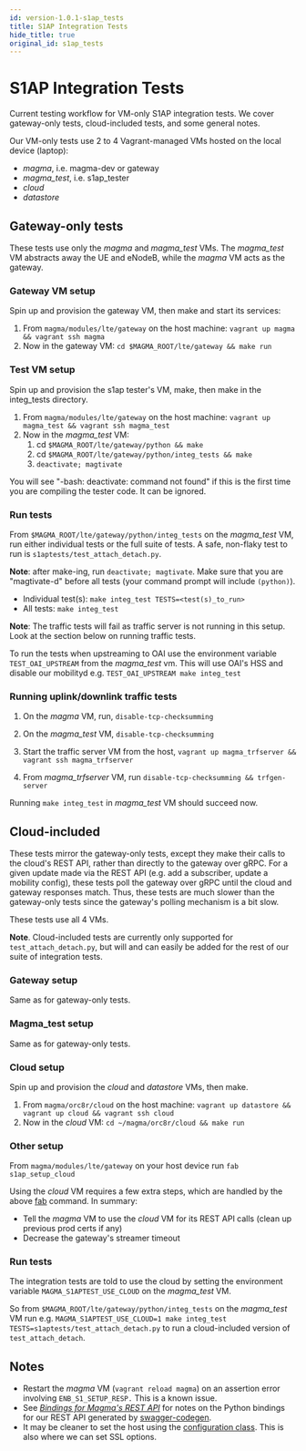 ```yaml
---
id: version-1.0.1-s1ap_tests
title: S1AP Integration Tests
hide_title: true
original_id: s1ap_tests
---
```

# S1AP Integration Tests
Current testing workflow for VM-only S1AP integration tests. We cover gateway-only tests, cloud-included tests, and some general notes.

Our VM-only tests use 2 to 4 Vagrant-managed VMs hosted on the local device (laptop):

- *magma*, i.e. magma-dev or gateway
- *magma_test*, i.e. s1ap_tester
- *cloud*
- *datastore*

## Gateway-only tests

These tests use only the *magma* and *magma_test* VMs. The *magma_test* VM abstracts away the UE and eNodeB, while the *magma* VM acts as the gateway.

### Gateway VM setup

Spin up and provision the gateway VM, then make and start its services:

1. From `magma/modules/lte/gateway` on the host machine: `vagrant up magma && vagrant ssh magma`
1. Now in the gateway VM: `cd $MAGMA_ROOT/lte/gateway && make run`

### Test VM setup

Spin up and provision the s1ap tester's VM, make, then make in the integ_tests directory.

1. From `magma/modules/lte/gateway` on the host machine: `vagrant up magma_test && vagrant ssh magma_test`
1. Now in the *magma_test* VM:
    1. cd `$MAGMA_ROOT/lte/gateway/python && make`
    1. cd `$MAGMA_ROOT/lte/gateway/python/integ_tests && make`
    1. `deactivate; magtivate`

You will see "-bash: deactivate: command not found" if this is the first time
you are compiling the tester code. It can be ignored.

### Run tests

From `$MAGMA_ROOT/lte/gateway/python/integ_tests` on the *magma_test* VM, run
either individual tests or the full suite of tests. A safe, non-flaky test to run is `s1aptests/test_attach_detach.py`.

**Note**: after make-ing, run `deactivate; magtivate`. Make sure that you are "magtivate-d" before all tests (your command prompt will include `(python)`).

* Individual test(s): `make integ_test TESTS=<test(s)_to_run>`
* All tests: `make integ_test`

**Note**: The traffic tests will fail as traffic server is not running in this
setup. Look at the section below on running traffic tests.

To run the tests when upstreaming to OAI use the environment variable `TEST_OAI_UPSTREAM` from the *magma_test* vm. This will use OAI's HSS and disable our mobilityd e.g. `TEST_OAI_UPSTREAM make integ_test`

### Running uplink/downlink traffic tests

1. On the *magma* VM, run, `disable-tcp-checksumming`

1. On the *magma_test* VM, `disable-tcp-checksumming`

1. Start the traffic server VM from the host, `vagrant up magma_trfserver && vagrant ssh magma_trfserver`

1. From *magma_trfserver* VM, run `disable-tcp-checksumming && trfgen-server`

Running `make integ_test` in *magma_test* VM should succeed now.

## Cloud-included

These tests mirror the gateway-only tests, except they make their calls to the cloud's REST API, rather than directly to the gateway over gRPC. For a given update made via the REST API (e.g. add a subscriber, update a mobility config), these tests poll the gateway over gRPC until the cloud and gateway responses match. Thus, these tests are much slower than the gateway-only tests since the gateway's polling mechanism is a bit slow.

These tests use all 4 VMs.

**Note**. Cloud-included tests are currently only supported for `test_attach_detach.py`, but will and can easily be added for the rest of our suite of integration tests.

### Gateway setup

Same as for gateway-only tests.

### Magma_test setup

Same as for gateway-only tests.

### Cloud setup

Spin up and provision the *cloud* and *datastore* VMs, then make.

1. From `magma/orc8r/cloud` on the host machine: `vagrant up datastore && vagrant up cloud && vagrant ssh cloud`
1. Now in the *cloud* VM: `cd ~/magma/orc8r/cloud && make run`

### Other setup

From `magma/modules/lte/gateway` on your host device run `fab s1ap_setup_cloud`

Using the *cloud* VM requires a few extra steps, which are handled by the above [fab](http://www.fabfile.org/) command. In summary:

- Tell the *magma* VM to use the *cloud* VM for its REST API calls (clean up previous prod certs if any)
- Decrease the gateway's streamer timeout

### Run tests

The integration tests are told to use the cloud by setting the environment variable `MAGMA_S1APTEST_USE_CLOUD` on the *magma_test* VM.

So from `$MAGMA_ROOT/lte/gateway/python/integ_tests` on the *magma_test* VM run e.g. `MAGMA_S1APTEST_USE_CLOUD=1 make integ_test TESTS=s1aptests/test_attach_detach.py` to run a cloud-included version of `test_attach_detach`.

## Notes

- Restart the *magma* VM (`vagrant reload magma`) on an assertion error involving `ENB_S1_SETUP_RESP.` This is a known issue.
- See *[Bindings for Magma's REST API](https://fb.quip.com/4tmUAtlox4Oy)* for notes on the Python bindings for our REST API generated by [swagger-codegen](https://github.com/swagger-api/swagger-codegen).
- It may be cleaner to set the host using the [configuration class](https://github.com/swagger-api/swagger-codegen/blob/master/samples/client/petstore/python/petstore_api/configuration.py). This is also where we can set SSL options.
